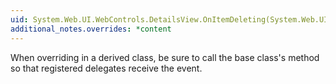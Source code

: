 ```yaml
---
uid: System.Web.UI.WebControls.DetailsView.OnItemDeleting(System.Web.UI.WebControls.DetailsViewDeleteEventArgs)
additional_notes.overrides: *content
---
```


<p>When overriding <xref href="System.Web.UI.WebControls.DetailsView.OnItemDeleting(System.Web.UI.WebControls.DetailsViewDeleteEventArgs)"></xref> in a derived class, be sure to call the base class's <xref href="System.Web.UI.WebControls.DetailsView.OnItemDeleting(System.Web.UI.WebControls.DetailsViewDeleteEventArgs)"></xref> method so that registered delegates receive the event.</p>


